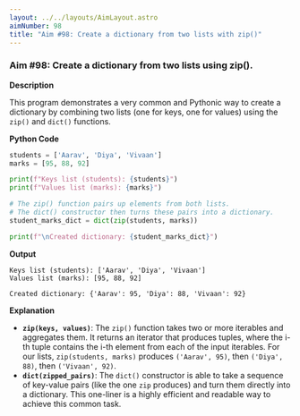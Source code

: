 ```yaml
---
layout: ../../layouts/AimLayout.astro
aimNumber: 98
title: "Aim #98: Create a dictionary from two lists with zip()"
---
```


### Aim #98: Create a dictionary from two lists using zip().

**Description**

This program demonstrates a very common and Pythonic way to create a dictionary by combining two lists (one for keys, one for values) using the `zip()` and `dict()` functions.

**Python Code**

```python
students = ['Aarav', 'Diya', 'Vivaan']
marks = [95, 88, 92]

print(f"Keys list (students): {students}")
print(f"Values list (marks): {marks}")

# The zip() function pairs up elements from both lists.
# The dict() constructor then turns these pairs into a dictionary.
student_marks_dict = dict(zip(students, marks))

print(f"\nCreated dictionary: {student_marks_dict}")
```

**Output**

```text
Keys list (students): ['Aarav', 'Diya', 'Vivaan']
Values list (marks): [95, 88, 92]

Created dictionary: {'Aarav': 95, 'Diya': 88, 'Vivaan': 92}
```

**Explanation**

- **`zip(keys, values)`**: The `zip()` function takes two or more iterables and aggregates them. It returns an iterator that produces tuples, where the i-th tuple contains the i-th element from each of the input iterables. For our lists, `zip(students, marks)` produces `('Aarav', 95)`, then `('Diya', 88)`, then `('Vivaan', 92)`.
- **`dict(zipped_pairs)`**: The `dict()` constructor is able to take a sequence of key-value pairs (like the one `zip` produces) and turn them directly into a dictionary. This one-liner is a highly efficient and readable way to achieve this common task.
